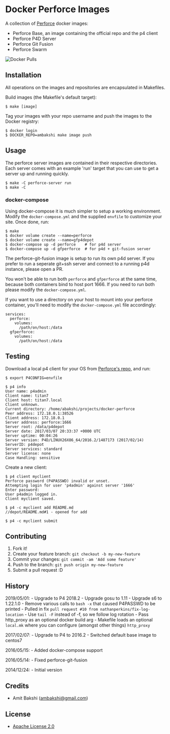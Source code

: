 # Docker Perforce Images

A collection of [Perforce](http://perforce.com) docker images:

- Perforce Base, an image containing the official repo and the p4 client
- Perforce P4D Server
- Perforce Git Fusion
- Perforce Swarm

![Docker Pulls](https://img.shields.io/docker/pulls/mashape/kong.svg)

## Installation

All operations on the images and repositories are encapsulated in Makefiles.

Build images (the Makefile's default target):

    $ make [image]

Tag your images with your repo username and push the images to the Docker registry:

    $ docker login
    $ DOCKER_REPO=ambakshi make image push

## Usage

The perforce server images are contained in their respective directories.
Each server comes with an example 'run' target that you can use to get
a server up and running quickly.

    $ make -C perforce-server run
    $ make -C


### docker-compose

Using docker-compose it is much simpler to setup a working environment. Modify the
`docker-compose.yml` and the supplied `envfile` to customize your site. Once done,
run:

    $ make
    $ docker volume create --name=perforce
    $ docker volume create --name=gfp4depot
    $ docker-compose up -d perforce    # for p4d server
    $ docker-compose up -d gfperforce  # for p4d + git-fusion server

The perforce-git-fusion image is setup to run its own p4d server. If you prefer to
run a seperate git+ssh server and connect to a running p4d instance, please open a
PR.

You won't be able to run both `perforce` and `gfperforce` at the same time, because both
containers bind to host port 1666. If you need to run both please modify the `docker-compose.yml`.

If you want to use a directory on your host to mount into your perforce container,
you'll need to modify the `docker-compose.yml` file accordingly:

    services:
      perforce:
        volumes:
          /path/on/host:/data
      gfperforce:
        volumes:
          /path/on/host:/data

## Testing

Download a local p4 client for your OS from [Perforce's repo](http://cdist2.perforce.com/perforce/r16.2/),
and run:

    $ export P4CONFIG=envfile

    $ p4 info
    User name: p4admin
    Client name: titan7
    Client host: titan7.local
    Client unknown.
    Current directory: /home/abakshi/projects/docker-perforce
    Peer address: 172.18.0.1:38526
    Client address: 172.18.0.1
    Server address: perforce:1666
    Server root: /data/p4depot
    Server date: 2017/03/07 20:33:37 +0000 UTC
    Server uptime: 00:04:26
    Server version: P4D/LINUX26X86_64/2016.2/1487173 (2017/02/14)
    ServerID: p4depot
    Server services: standard
    Server license: none
    Case Handling: sensitive

Create a new client:

    $ p4 client myclient
    Perforce password (P4PASSWD) invalid or unset.
    Attempting login for user 'p4admin' against server '1666'
    Enter password:
    User p4admin logged in.
    Client myclient saved.

    $ p4 -c myclient add README.md
    //depot/README.md#1 - opened for add

    $ p4 -c myclient submit

## Contributing

1. Fork it!
2. Create your feature branch: `git checkout -b my-new-feature`
3. Commit your changes: `git commit -am 'Add some feature'`
4. Push to the branch: `git push origin my-new-feature`
5. Submit a pull request :D

## History

2019/05/01:
    - Upgrade to P4 2018.2
    - Upgrade gosu to 1.11
    - Upgrade s6 to 1.22.1.0
    - Remove various calls to `bash -x` that caused P4PASSWD to be printed
    - Pulled in fix `pull request #10 from nathanperkins/fix-log-location`
    - Use `tail -F` instead of -f, so we follow log rotation
    - Pass http_proxy as an optional docker build arg
    - Makefile loads an optional `local.mk` where you can configure (amongst other things) `http_proxy`

2017/02/07:
    - Upgrade to P4 to 2016.2
    - Switched default base image to centos7

2016/05/15:
    - Added docker-compose support

2016/05/14:
    - Fixed perforce-git-fusion

2014/12/24:
    - Initial version

## Credits

- Amit Bakshi (ambakshi@gmail.com)

## License

- [Apache License 2.0](http://www.apache.org/licenses/LICENSE-2.0)
